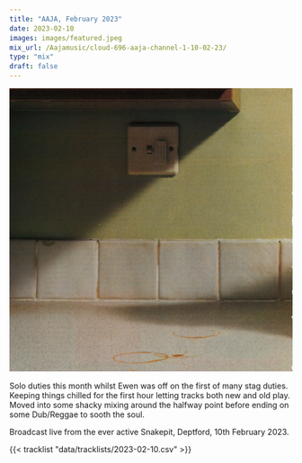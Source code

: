 ```yaml
---
title: "AAJA, February 2023"
date: 2023-02-10
images: images/featured.jpeg
mix_url: /Aajamusic/cloud-696-aaja-channel-1-10-02-23/
type: "mix"
draft: false
---
```


![artwork](images/featured.jpeg)

Solo duties this month whilst Ewen was off on the first of many stag duties. Keeping things chilled for the first hour letting 
tracks both new and old play. Moved into some shacky mixing around the halfway point before ending on some Dub/Reggae to sooth the soul.

Broadcast live from the ever active Snakepit, Deptford, 10th February 2023.

{{< tracklist "data/tracklists/2023-02-10.csv" >}}
